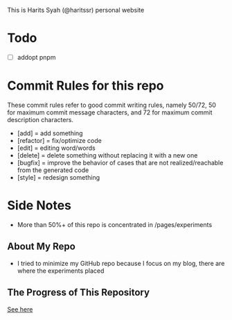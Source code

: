This is Harits Syah (@haritssr) personal website

# Todo

- [ ] addopt pnpm

# Commit Rules for this repo

These commit rules refer to good commit writing rules, namely 50/72, 50 for maximum commit message characters, and 72 for maximum commit description characters.

- [add] = add something
- [refactor] = fix/optimize code
- [edit] = editing word/words
- [delete] = delete something without replacing it with a new one
- [bugfix] = improve the behavior of cases that are not realized/reachable from the generated code
- [style] = redesign something

# Side Notes

- More than 50%+ of this repo is concentrated in /pages/experiments

## About My Repo

- I tried to minimize my GitHub repo because I focus on my blog, there are where the experiments placed

## The Progress of This Repository

[See here](https://amplified-twister-dbc.notion.site/6a81ca2ede504001bcddd8ce5a1318af?v=966d49537f8a45eaafa7361e44165615)
